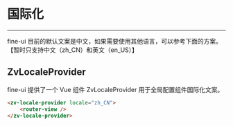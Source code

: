 # 国际化
<!-- {.md} -->

---

<!-- {.md} -->
fine-ui 目前的默认文案是中文，如果需要使用其他语言，可以参考下面的方案。【暂时只支持中文（zh_CN）和英文（en_US）】

## ZvLocaleProvider
<!-- {.md} -->

fine-ui 提供了一个 Vue 组件 ZvLocaleProvider 用于全局配置组件国际化文案。

```html
<zv-locale-provider locale="zh_CN">
    <router-view />
</zv-locale-provider>
```